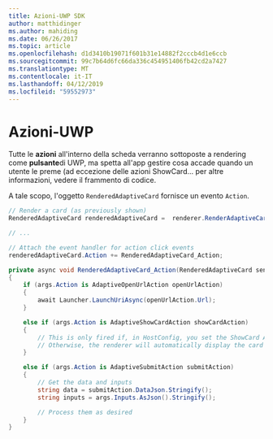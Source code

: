 ```yaml
---
title: Azioni-UWP SDK
author: matthidinger
ms.author: mahiding
ms.date: 06/26/2017
ms.topic: article
ms.openlocfilehash: d1d3410b19071f601b31e14882f2cccb4d1e6ccb
ms.sourcegitcommit: 99c7b64d6fc66da336c454951406fb42cd2a7427
ms.translationtype: MT
ms.contentlocale: it-IT
ms.lasthandoff: 04/12/2019
ms.locfileid: "59552973"
---
```

# <a name="actions---uwp"></a>Azioni-UWP

Tutte le **azioni** all'interno della scheda verranno sottoposte a rendering come **pulsante**di UWP, ma spetta all'app gestire cosa accade quando un utente le preme (ad eccezione delle azioni ShowCard... per altre informazioni, vedere il frammento di codice.

A tale scopo, l'oggetto `RenderedAdaptiveCard` fornisce un evento `Action`.

```csharp
// Render a card (as previously shown)
RenderedAdaptiveCard renderedAdaptiveCard =  renderer.RenderAdaptiveCard(card);

// ...

// Attach the event handler for action click events
renderedAdaptiveCard.Action += RenderedAdaptiveCard_Action;

private async void RenderedAdaptiveCard_Action(RenderedAdaptiveCard sender, AdaptiveActionEventArgs args)
{
    if (args.Action is AdaptiveOpenUrlAction openUrlAction)
    {
        await Launcher.LaunchUriAsync(openUrlAction.Url);
    }

    else if (args.Action is AdaptiveShowCardAction showCardAction)
    {
        // This is only fired if, in HostConfig, you set the ShowCard ActionMode to Popup.
        // Otherwise, the renderer will automatically display the card inline without firing this event.
    }

    else if (args.Action is AdaptiveSubmitAction submitAction)
    {
        // Get the data and inputs
        string data = submitAction.DataJson.Stringify();
        string inputs = args.Inputs.AsJson().Stringify();

        // Process them as desired
    }
}
```
